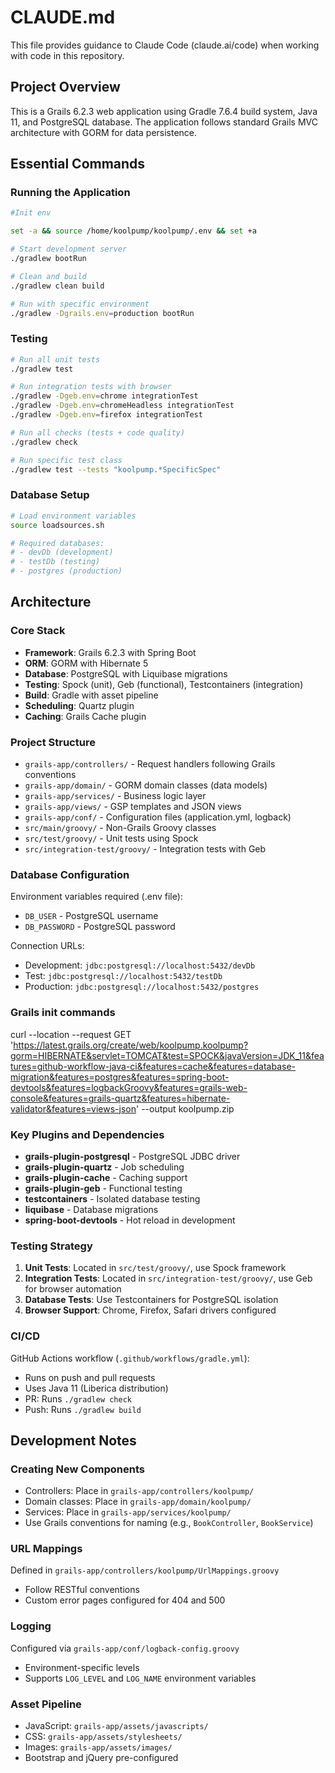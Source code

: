 # CLAUDE.md

This file provides guidance to Claude Code (claude.ai/code) when working with code in this repository.

## Project Overview

This is a Grails 6.2.3 web application using Gradle 7.6.4 build system, Java 11, and PostgreSQL database. The application follows standard Grails MVC architecture with GORM for data persistence.

## Essential Commands

### Running the Application
```bash
#Init env

set -a && source /home/koolpump/koolpump/.env && set +a

# Start development server
./gradlew bootRun

# Clean and build
./gradlew clean build

# Run with specific environment
./gradlew -Dgrails.env=production bootRun
```

### Testing
```bash
# Run all unit tests
./gradlew test

# Run integration tests with browser
./gradlew -Dgeb.env=chrome integrationTest
./gradlew -Dgeb.env=chromeHeadless integrationTest
./gradlew -Dgeb.env=firefox integrationTest

# Run all checks (tests + code quality)
./gradlew check

# Run specific test class
./gradlew test --tests "koolpump.*SpecificSpec"
```

### Database Setup
```bash
# Load environment variables
source loadsources.sh

# Required databases:
# - devDb (development)
# - testDb (testing)
# - postgres (production)
```

## Architecture

### Core Stack
- **Framework**: Grails 6.2.3 with Spring Boot
- **ORM**: GORM with Hibernate 5
- **Database**: PostgreSQL with Liquibase migrations
- **Testing**: Spock (unit), Geb (functional), Testcontainers (integration)
- **Build**: Gradle with asset pipeline
- **Scheduling**: Quartz plugin
- **Caching**: Grails Cache plugin

### Project Structure
- `grails-app/controllers/` - Request handlers following Grails conventions
- `grails-app/domain/` - GORM domain classes (data models)
- `grails-app/services/` - Business logic layer
- `grails-app/views/` - GSP templates and JSON views
- `grails-app/conf/` - Configuration files (application.yml, logback)
- `src/main/groovy/` - Non-Grails Groovy classes
- `src/test/groovy/` - Unit tests using Spock
- `src/integration-test/groovy/` - Integration tests with Geb

### Database Configuration
Environment variables required (.env file):
- `DB_USER` - PostgreSQL username
- `DB_PASSWORD` - PostgreSQL password

Connection URLs:
- Development: `jdbc:postgresql://localhost:5432/devDb`
- Test: `jdbc:postgresql://localhost:5432/testDb`
- Production: `jdbc:postgresql://localhost:5432/postgres`


### Grails init commands

curl --location --request GET 'https://latest.grails.org/create/web/koolpump.koolpump?gorm=HIBERNATE&servlet=TOMCAT&test=SPOCK&javaVersion=JDK_11&features=github-workflow-java-ci&features=cache&features=database-migration&features=postgres&features=spring-boot-devtools&features=logbackGroovy&features=grails-web-console&features=grails-quartz&features=hibernate-validator&features=views-json' --output koolpump.zip


### Key Plugins and Dependencies
- **grails-plugin-postgresql** - PostgreSQL JDBC driver
- **grails-plugin-quartz** - Job scheduling
- **grails-plugin-cache** - Caching support
- **grails-plugin-geb** - Functional testing
- **testcontainers** - Isolated database testing
- **liquibase** - Database migrations
- **spring-boot-devtools** - Hot reload in development

### Testing Strategy
1. **Unit Tests**: Located in `src/test/groovy/`, use Spock framework
2. **Integration Tests**: Located in `src/integration-test/groovy/`, use Geb for browser automation
3. **Database Tests**: Use Testcontainers for PostgreSQL isolation
4. **Browser Support**: Chrome, Firefox, Safari drivers configured

### CI/CD
GitHub Actions workflow (`.github/workflows/gradle.yml`):
- Runs on push and pull requests
- Uses Java 11 (Liberica distribution)
- PR: Runs `./gradlew check`
- Push: Runs `./gradlew build`

## Development Notes

### Creating New Components
- Controllers: Place in `grails-app/controllers/koolpump/`
- Domain classes: Place in `grails-app/domain/koolpump/`
- Services: Place in `grails-app/services/koolpump/`
- Use Grails conventions for naming (e.g., `BookController`, `BookService`)

### URL Mappings
Defined in `grails-app/controllers/koolpump/UrlMappings.groovy`
- Follow RESTful conventions
- Custom error pages configured for 404 and 500

### Logging
Configured via `grails-app/conf/logback-config.groovy`
- Environment-specific levels
- Supports `LOG_LEVEL` and `LOG_NAME` environment variables

### Asset Pipeline
- JavaScript: `grails-app/assets/javascripts/`
- CSS: `grails-app/assets/stylesheets/`
- Images: `grails-app/assets/images/`
- Bootstrap and jQuery pre-configured